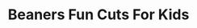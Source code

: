 ---
title: "Beaners Fun Cuts For Kids"
url: /calgary/beaners-fun-cuts-for-kids/
shop: hairdresser
---